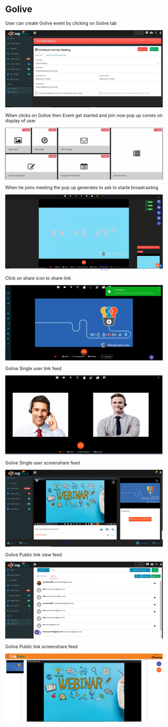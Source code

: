 # Golive

User can create Golive event by clicking on Golive tab 

![](.gitbook/assets/image%20%2840%29.png)

When clicks on Golive then Event get started and join now pop up comes on display of user

![](.gitbook/assets/image%20%28208%29.png)

When he joins meeting the pop up generates to ask to starte broadcasting 

![](.gitbook/assets/image%20%2837%29.png)

Click on share icon to share  link

![](.gitbook/assets/image%20%2816%29.png)

Goilve Single user link feed

![](.gitbook/assets/image%20%28141%29.png)

Goilve Single user screenshare feed

![](.gitbook/assets/microsoftteams-image-3.png)

Golive Public link view feed

![](.gitbook/assets/image%20%28153%29.png)

Goilve Public link screenshare feed

![](.gitbook/assets/microsoftteams-image-4.png)











